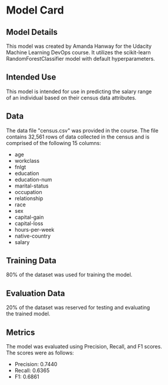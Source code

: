 # Model Card  

## Model Details  
This model was created by Amanda Hanway for the Udacity   
Machine Learning DevOps course. It utilizes the scikit-learn   
RandomForestClassifier model with default hyperparameters.  

## Intended Use  
This model is intended for use in predicting the salary range   
of an individual based on their census data attributes.  

## Data  
The data file "census.csv" was provided in the course. The file   
contains 32,561 rows of data collected in the census and is   
comprised of the following 15 columns:  
- age
- workclass
- fnlgt
- education
- education-num
- marital-status
- occupation
- relationship
- race
- sex
- capital-gain
- capital-loss
- hours-per-week
- native-country
- salary

## Training Data  
80% of the dataset was used for training the model.  

## Evaluation Data  
20% of the dataset was reserved for testing and evaluating  
the trained model.  

## Metrics  
The model was evaluated using Precision, Recall, and F1 scores.  
The scores were as follows:  
- Precision: 0.7440  
- Recall: 0.6365  
- F1: 0.6861  



